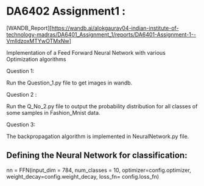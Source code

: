 # DA6402 Assignment1 :

[WANDB_Report][https://wandb.ai/alokgaurav04-indian-institute-of-technology-madras/DA6401_Assignment_1/reports/DA6401-Assignment-1--VmlldzoxMTYwOTMxNw]

Implementation of a Feed Forward Neural Network with various Optimization algorithms

Question 1:

Run the Question_1.py file to get images in wandb.

Question 2 :

Run the Q_No_2.py file to output the probability distribution for all classes of some samples in Fashion_Mnist data.

Question 3:

The backpropagation algorithm is implemented in NeuralNetwork.py file.

## Defining the Neural Network for classification:
nn = FFN(input_dim = 784, num_classes = 10, optimizer=config.optimizer, weight_decay=config.weight_decay, loss_fn= config.loss_fn)
